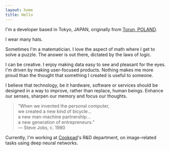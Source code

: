 ```yaml
---
layout: home
title: Hello
---
```


I'm a developer based in Tokyo, JAPAN, originally from [Torun, POLAND](http://www.torun.pl/en).

I wear many hats.

Sometimes I'm a matematician. I love the aspect of math where I get to solve a puzzle. The answer is out there, dictated by the laws of logic.

I can be creative. I enjoy making data easy to see and pleasant for the eyes. I'm driven by making user-focused products. Nothing makes me more proud than the thought that something I created is useful to someone. 

I believe that technology, be it hardware, software or services should be designed in a way to improve, rather than replace, human beings. Enhance our senses, sharpen our memory and focus our thoughts. 

> “When we invented the personal computer,<br>
> we created a new kind of bicycle... <br>
> a new man-machine partnership... <br>
> a new generation of entrepreneurs.” <br>
> — Steve Jobs, c. 1980

Currently, I'm working at [Cookpad](https://info.cookpad.com/)'s R&D department, on image-related tasks using deep neural networks.